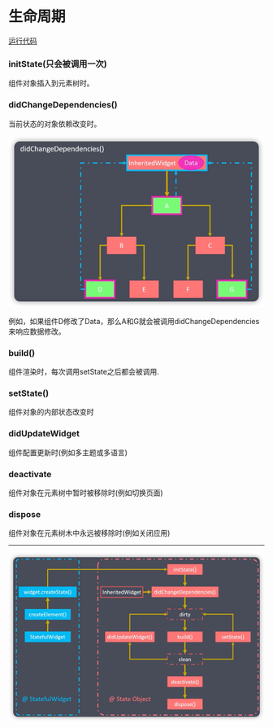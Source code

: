 # 生命周期

[运行代码](code/LifeCycle.dart)

### initState(只会被调用一次)
组件对象插入到元素树时。

### didChangeDependencies()
当前状态的对象依赖改变时。

![](img/bdee5091.png)

例如，如果组件D修改了Data，那么A和G就会被调用didChangeDependencies来响应数据修改。

### build()
组件渲染时，每次调用setState之后都会被调用.

### setState()
组件对象的内部状态改变时

### didUpdateWidget 
组件配置更新时(例如多主题或多语言)

### deactivate
组件对象在元素树中暂时被移除时(例如切换页面)

### dispose
组件对象在元素树木中永远被移除时(例如关闭应用)

***

![](img/aab9ee10.png)
